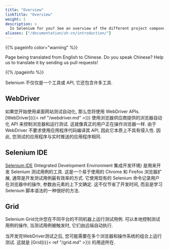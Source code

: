 ```yaml
---
title: "Overview"
linkTitle: "Overview"
weight: 1
description: >
  Is Selenium for you? See an overview of the different project components.
aliases: ["/documentation/zh-cn/introduction/"]
---
```


{{% pageinfo color="warning" %}}
<p class="lead">
   <i class="fas fa-language display-4"></i> 
   Page being translated from 
   English to Chinese. Do you speak Chinese? Help us to translate
   it by sending us pull requests!
</p>
{{% /pageinfo %}}

Selenium 不仅仅是一个工具或 API, 它还包含许多工具. 

## WebDriver

如果您开始使用桌面网站测试自动化, 那么您将使用 WebDriver APIs. 
[WebDriver]({{< ref "/webdriver.md" >}}) 使用浏览器供应商提供的浏览器自动化 API 来控制浏览器和运行测试. 
这就像真正的用户正在操作浏览器一样. 
由于 WebDriver 不要求使用应用程序代码编译其 API, 因此它本质上不具有侵入性. 
因此, 您测试的应用程序与实时推送的应用程序相同. 

## Selenium IDE

[Selenium IDE](https://selenium.dev/selenium-ide) (Integrated Development Environment 集成开发环境) 
是用来开发 Selenium 测试用例的工具. 这是一个易于使用的 Chrome 和 Firefox 
浏览器扩展, 通常是开发测试用例最有效率的方式. 它使用现有的 Selenium 命令记录用户在浏览器中的操作,
参数由元素的上下文确定. 这不仅节省了开发时间, 而且是学习 Selenium 脚本语法的一种很好的方法. 


## Grid

Selenium Grid允许您在不同平台的不同机器上运行测试用例. 
可以本地控制测试用例的操作, 
当测试用例被触发时, 
它们由远端自动执行.

当开发完WebDriver测试之后, 
您可能需要在多个浏览器和操作系统的组合上运行测试. 
这就是 [Grid]({{< ref "/grid.md" >}}) 的用途所在.